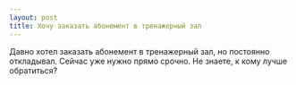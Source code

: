 ```yaml
---
layout: post 
title: Хочу заказать абонемент в тренажерный зал 
--- 
```

Давно хотел заказать абонемент в тренажерный зал, но постоянно откладывал. Сейчас уже нужно прямо срочно. Не знаете, к кому лучше обратиться?